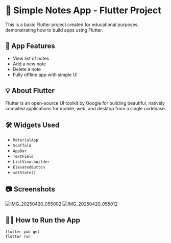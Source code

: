 # 📝 Simple Notes App - Flutter Project

This is a basic Flutter project created for educational purposes, demonstrating how to build apps using Flutter.

## 📱 App Features
- View list of notes
- Add a new note
- Delete a note
- Fully offline app with simple UI

## 💡 About Flutter
Flutter is an open-source UI toolkit by Google for building beautiful, natively compiled applications for mobile, web, and desktop from a single codebase.

## 🛠️ Widgets Used
- `MaterialApp`
- `Scaffold`
- `AppBar`
- `TextField`
- `ListView.builder`
- `ElevatedButton`
- `setState()`

## 📷 Screenshots
![IMG_20250420_055002](https://github.com/user-attachments/assets/1f96196b-10c7-48d6-a49b-3f0feb648291) ![IMG_20250420_055012](https://github.com/user-attachments/assets/5d5afde0-cc33-430b-a6db-7f98814f2722)

## 🧑‍💻 How to Run the App

```bash
flutter pub get
flutter run
